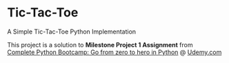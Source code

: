 # Tic-Tac-Toe
A Simple Tic-Tac-Toe Python Implementation

This project is a solution to <strong>Milestone Project 1 Assignment</strong> from<br>
[Complete Python Bootcamp: Go from zero to hero in Python](https://www.udemy.com/complete-python-bootcamp/) @ [Udemy.com](https://www.udemy.com/)
